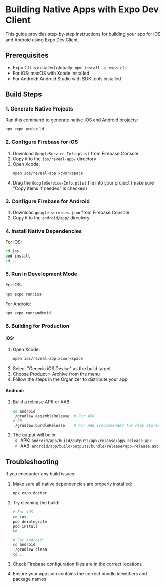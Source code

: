 # Building Native Apps with Expo Dev Client

This guide provides step-by-step instructions for building your app for iOS and Android using Expo Dev Client.

## Prerequisites

- Expo CLI is installed globally: `npm install -g expo-cli`
- For iOS: macOS with Xcode installed
- For Android: Android Studio with SDK tools installed

## Build Steps

### 1. Generate Native Projects

Run this command to generate native iOS and Android projects:

```bash
npx expo prebuild
```

### 2. Configure Firebase for iOS

1. Download `GoogleService-Info.plist` from Firebase Console
2. Copy it to the `ios/reveal-app/` directory
3. Open Xcode:
   ```bash
   open ios/reveal-app.xcworkspace
   ```
4. Drag the `GoogleService-Info.plist` file into your project (make sure "Copy items if needed" is checked)

### 3. Configure Firebase for Android

1. Download `google-services.json` from Firebase Console
2. Copy it to the `android/app/` directory

### 4. Install Native Dependencies

For iOS:
```bash
cd ios
pod install
cd ..
```

### 5. Run in Development Mode

For iOS:
```bash
npx expo run:ios
```

For Android:
```bash
npx expo run:android
```

### 6. Building for Production

#### iOS:

1. Open Xcode:
   ```bash
   open ios/reveal-app.xcworkspace
   ```
2. Select "Generic iOS Device" as the build target
3. Choose Product > Archive from the menu
4. Follow the steps in the Organizer to distribute your app

#### Android:

1. Build a release APK or AAB:
   ```bash
   cd android
   ./gradlew assembleRelease  # For APK
   # OR
   ./gradlew bundleRelease    # For AAB (recommended for Play Store)
   ```
2. The output will be in:
   - APK: `android/app/build/outputs/apk/release/app-release.apk`
   - AAB: `android/app/build/outputs/bundle/release/app-release.aab`

## Troubleshooting

If you encounter any build issues:

1. Make sure all native dependencies are properly installed:
   ```bash
   npx expo doctor
   ```

2. Try cleaning the build:
   ```bash
   # For iOS
   cd ios
   pod deintegrate
   pod install
   cd ..
   
   # For Android
   cd android
   ./gradlew clean
   cd ..
   ```

3. Check Firebase configuration files are in the correct locations

4. Ensure your app.json contains the correct bundle identifiers and package names 